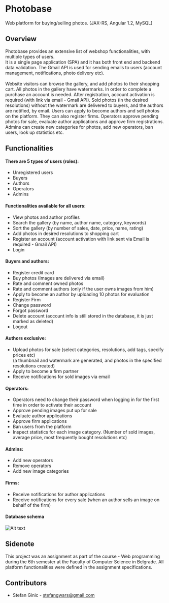 # Photobase
Web platform for buying/selling photos. (JAX-RS, Angular 1.2, MySQL)

## Overview
Photobase provides an extensive list of webshop functionalities, with multiple types of users.<br>
It is a single page application (SPA) and it has both front end and backend data validation. The Gmail API is used for sending emails to users (account management, notifications, photo delivery etc).<br><br>
Website visitors can browse the gallery, and add photos to their shopping cart. All photos in the gallery have watermarks.
In order to complete a purchase an account is needed. After registration, account activation is required (with link via email - Gmail API).
Sold photos (in the desired resolutions) without the watermark are delivered to buyers, and the authors are notified, by email.
Users can apply to become authors and sell photos on the platform. They can also register firms.
Operators approve pending photos for sale, evaluate author applications and approve firm registrations.
Admins can create new categories for photos, add new operators, ban users, look up statistics etc.

## Functionalities
#### There are 5 types of users (roles):
* Unregistered users
* Buyers
* Authors
* Operators
* Admins

#### Functionalities available for all users:
* View photos and author profiles
* Search the gallery (by name, author name, category, keywords)
* Sort the gallery (by number of sales, date, price, name, rating)
* Add photos in desired resolutions to shopping cart
* Register an account (account activation with link sent via Email is required - Gmail API)
* Login

#### Buyers and authors:
* Register credit card
* Buy photos (Images are delivered via email)
* Rate and comment owned photos
* Rate and comment authors (only if the user owns images from him)
* Apply to become an author by uploading 10 photos for evaluation
* Register Firm
* Change password
* Forgot password
* Delete account (account info is still stored in the database, it is just marked as deleted)
* Logout

#### Authors exclusive:
* Upload photos for sale (select categories, resolutions, add tags, specify prices etc)<br>
(a thumbnail and watermark are generated, and photos in the specified resolutions created)
* Apply to become a firm partner
* Receive notifications for sold images via email

#### Operators:
* Operators need to change their password when logging in for the first time in order to activate their account
* Approve pending images put up for sale
* Evaluate author applications
* Approve firm applications
* Ban users from the platform
* Inspect statistics for each image category. (Number of sold images, average price, most frequently bought resolutions etc)

#### Admins:
* Add new operators
* Remove operators
* Add new image categories

#### Firms:
* Receive notifications for author applications
* Receive notifications for every sale (when an author sells an image on behalf of the firm)

#### Database schema
![Alt text](images/databaseSchema.png.png?raw=true "")

## Sidenote
This project was an assignment as part of the course - Web programming during the 6th semester at the Faculty of Computer Science in Belgrade. All platform functionalities were defined in the assignment specifications.

## Contributors
- Stefan Ginic - <stefangwars@gmail.com>
